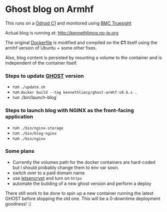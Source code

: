 # Ghost blog on Armhf

This runs on a [Odroid C1](http://www.hardkernel.com) and monitored using [BMC Truesight](https://www.bmc.com)

Actual blog is running at: http://kennethlimcp.no-ip.org

The original [Dockerfile](https://github.com/docker-library/ghost) is modified and compiled on the **C1** itself using the armhf version of Ubuntu + some other fixes.

Also, blog content is persisted by mounting a volume to the container and is independent of the container itself.

### Steps to update [GHOST](https://ghost.org) version
- run `./update.sh`
- run `docker build --tag kennethlimcp/ghost-armhf:v0.6.x .`
- run ./bin/launch-blog`

### Steps to launch blog with NGINX as the front-facing application

- run `./bin/nginx-storage`
- run `./bin/blog-nginx`
- run `./bin/nginx`

### Some plans

- Currently the volumes path for the docker containers are hard-coded but I should probably change them to env var soon.
- switch over to a paid domain name
- use [letsencrypt](https://letsencrypt.org/) and turn on `https`
- automate the building of a new ghost version and perform a deploy

There still work to be done to spin up a new container running the latest GHOST before stopping the old one. This will be a 0-downtime deployment goodness! :)
